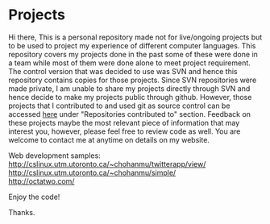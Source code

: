 # Projects
Hi there,
This is a personal repository made not for live/ongoing projects but to be used to project my experience of different computer languages. This repository covers my projects done in the past some of these were done in a team while most of them were done alone to meet project requirement. The control version that was decided to use was SVN and hence this repository contains copies for those projects. Since SVN repositories were made private, I am unable to share my projects directly through SVN and hence decide to make my projects public through github. However, those projects that I contributed to and used git as source control can be accessed [here](https://github.com/machohan) under "Repositories contributed to" section. Feedback on these projects maybe the most relevant piece of information that may interest you, however, please feel free to review code as well. You are welcome to contact me at anytime on details on my website.

Web development samples:
<br>http://cslinux.utm.utoronto.ca/~chohanmu/twitterapp/view/
<br>http://cslinux.utm.utoronto.ca/~chohanmu/simple/
<br>http://octatwo.com/

Enjoy the code!

Thanks.
